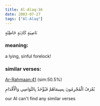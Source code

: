 ```yaml
---
title: Al-Alaq:16
date: 2003-07-27
tags: ["Al-Alaq"]
---
```

نَاصِيَةٍ كَاذِبَةٍ خَاطِئَةٍ
### meaning: 
a lying, sinful forelock!
### similar verses: 

[Ar-Rahmaan:41](/55/41) (sim:50.5%)

يُعْرَفُ الْمُجْرِمُونَ بِسِيمَاهُمْ فَيُؤْخَذُ بِالنَّوَاصِي وَالْأَقْدَامِ

our AI can't find any similar verses




